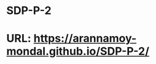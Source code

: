 # SDP-P-2
# URL: <a href="https://arannamoy-mondal.github.io/SDP-P-2/">https://arannamoy-mondal.github.io/SDP-P-2/</a> 